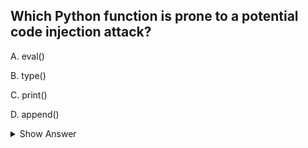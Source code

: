 ## Which Python function is prone to a potential code injection attack? 
 
A. eval()

B. type()

C. print()

D. append()


<details>
<summary>Show Answer</summary>

---

The question is about potential code injection attacks in Python and which Python function is prone to such attacks.

Code Injection Attacks:
A code injection attack is a type of security vulnerability where an attacker can insert and execute malicious code into a program or application. This can happen when user-supplied data is not properly validated or sanitized before being executed by the program. If an attacker can manipulate data that gets executed as code, they can potentially take control of the application, access sensitive information, or perform unauthorized actions.

Now, let's examine the answer options:

- **A. eval()**

This option is correct. The eval() function in Python is prone to code injection attacks because it takes a string as input and interprets it as Python code. In other words, it allows dynamic execution of arbitrary Python expressions. If untrusted data from a user or an external source is passed to eval() without proper validation, an attacker can inject malicious Python code that gets executed, leading to serious security risks. (**CORRECT**)

- **B. type()**

The type() function in Python is not directly related to code injection attacks. It is used to determine the type of an object, such as whether it's a list, dictionary, integer, etc.

- **C. print()**

The print() function in Python is not prone to code injection attacks. It is used to display output on the console or in files and does not execute arbitrary code.

- **D. append()**


The append() function is a list method in Python used to add elements to the end of a list. It is not related to code injection vulnerabilities as it deals with manipulating list data.

In conclusion, the correct answer is A. eval(). This function is prone to potential code injection attacks because it interprets user-supplied data as executable code, making it a significant security risk if not used carefully and with proper input validation. As a general security best practice, it's important to avoid using eval() with untrusted data to prevent code injection vulnerabilities.
</details>
